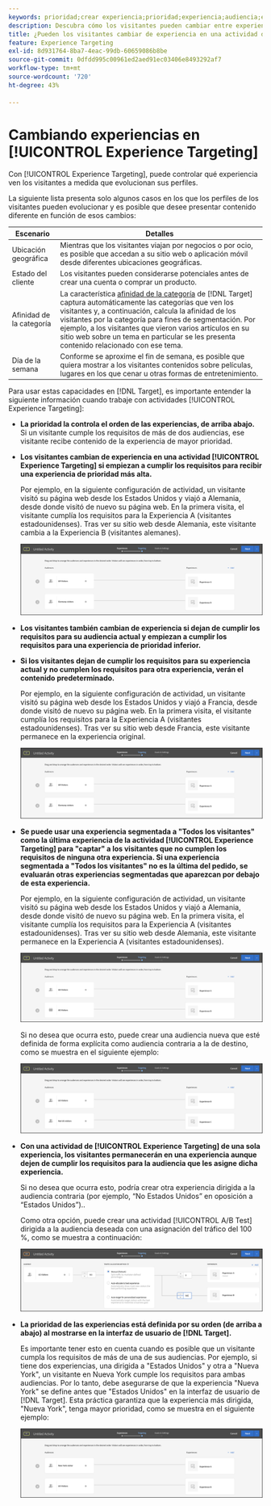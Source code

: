 ```yaml
---
keywords: prioridad;crear experiencia;prioridad;experiencia;audiencia;experiencia;convertir experiencias;compositor de experiencias visuales;visual experience composer
description: Descubra cómo los visitantes pueden cambiar entre experiencias en una actividad  [!DNL Adobe Target] [!UICONTROL Experience Targeting] (XT) a medida que evolucionan sus perfiles.
title: ¿Pueden los visitantes cambiar de experiencia en una actividad de [!UICONTROL Experience Targeting]?
feature: Experience Targeting
exl-id: 8d931764-8ba7-4eac-99db-60659086b8be
source-git-commit: 0dfdd995c00961ed2aed91ec03406e8493292af7
workflow-type: tm+mt
source-wordcount: '720'
ht-degree: 43%

---
```


# Cambiando experiencias en [!UICONTROL Experience Targeting]

Con [!UICONTROL Experience Targeting], puede controlar qué experiencia ven los visitantes a medida que evolucionan sus perfiles.

La siguiente lista presenta solo algunos casos en los que los perfiles de los visitantes pueden evolucionar y es posible que desee presentar contenido diferente en función de esos cambios:

| Escenario | Detalles |
|--- |--- |
| Ubicación geográfica | Mientras que los visitantes viajan por negocios o por ocio, es posible que accedan a su sitio web o aplicación móvil desde diferentes ubicaciones geográficas. |
| Estado del cliente | Los visitantes pueden considerarse potenciales antes de crear una cuenta o comprar un producto. |
| Afinidad de la categoría | La característica [afinidad de la categoría](/help/main/c-target/c-visitor-profile/category-affinity.md) de [!DNL Target] captura automáticamente las categorías que ven los visitantes y, a continuación, calcula la afinidad de los visitantes por la categoría para fines de segmentación. Por ejemplo, a los visitantes que vieron varios artículos en su sitio web sobre un tema en particular se les presenta contenido relacionado con ese tema. |
| Día de la semana | Conforme se aproxime el fin de semana, es posible que quiera mostrar a los visitantes contenidos sobre películas, lugares en los que cenar u otras formas de entretenimiento. |

Para usar estas capacidades en [!DNL Target], es importante entender la siguiente información cuando trabaje con actividades [!UICONTROL Experience Targeting]:

* **La prioridad la controla el orden de las experiencias, de arriba abajo.** Si un visitante cumple los requisitos de más de dos audiencias, ese visitante recibe contenido de la experiencia de mayor prioridad.
* **Los visitantes cambian de experiencia en una actividad [!UICONTROL Experience Targeting] si empiezan a cumplir los requisitos para recibir una experiencia de prioridad más alta.**

  Por ejemplo, en la siguiente configuración de actividad, un visitante visitó su página web desde los Estados Unidos y viajó a Alemania, desde donde visitó de nuevo su página web. En la primera visita, el visitante cumplía los requisitos para la Experiencia A (visitantes estadounidenses). Tras ver su sitio web desde Alemania, este visitante cambia a la Experiencia B (visitantes alemanes).

  ![Prioridad de EE. UU. > Alemania](/help/main/c-activities/t-experience-target/t-xt-create/assets/xt_priority_us_germany-new.png)

* **Los visitantes también cambian de experiencia si dejan de cumplir los requisitos para su audiencia actual y empiezan a cumplir los requisitos para una experiencia de prioridad inferior.**
* **Si los visitantes dejan de cumplir los requisitos para su experiencia actual y no cumplen los requisitos para otra experiencia, verán el contenido predeterminado.**

  Por ejemplo, en la siguiente configuración de actividad, un visitante visitó su página web desde los Estados Unidos y viajó a Francia, desde donde visitó de nuevo su página web. En la primera visita, el visitante cumplía los requisitos para la Experiencia A (visitantes estadounidenses). Tras ver su sitio web desde Francia, este visitante permanece en la experiencia original.

  ![Prioridad de EE. UU. > Alemania](/help/main/c-activities/t-experience-target/t-xt-create/assets/xt_priority_us_germany-new.png)

* **Se puede usar una experiencia segmentada a &quot;Todos los visitantes&quot; como la última experiencia de la actividad [!UICONTROL Experience Targeting] para &quot;captar&quot; a los visitantes que no cumplen los requisitos de ninguna otra experiencia. Si una experiencia segmentada a &quot;Todos los visitantes&quot; no es la última del pedido, se evaluarán otras experiencias segmentadas que aparezcan por debajo de esta experiencia.**

  Por ejemplo, en la siguiente configuración de actividad, un visitante visitó su página web desde los Estados Unidos y viajó a Alemania, desde donde visitó de nuevo su página web. En la primera visita, el visitante cumplía los requisitos para la Experiencia A (visitantes estadounidenses). Tras ver su sitio web desde Alemania, este visitante permanece en la Experiencia A (visitantes estadounidenses).

  ![Prioridad de EE. UU. > Todos los visitantes](/help/main/c-activities/t-experience-target/t-xt-create/assets/xt_priority_us_all_visitors-new.png)

  Si no desea que ocurra esto, puede crear una audiencia nueva que esté definida de forma explícita como audiencia contraria a la de destino, como se muestra en el siguiente ejemplo:

  ![Prioridad de EE. UU. > No EE. UU.](/help/main/c-activities/t-experience-target/t-xt-create/assets/xt_priority_us_not_us-new.png)

* **Con una actividad de [!UICONTROL Experience Targeting] de una sola experiencia, los visitantes permanecerán en una experiencia aunque dejen de cumplir los requisitos para la audiencia que les asigne dicha experiencia.**

  Si no desea que ocurra esto, podría crear otra experiencia dirigida a la audiencia contraria (por ejemplo, “No Estados Unidos” en oposición a “Estados Unidos”)..

  Como otra opción, puede crear una actividad [!UICONTROL A/B Test] dirigida a la audiencia deseada con una asignación del tráfico del 100 %, como se muestra a continuación:

  ![Experiencia de prioridad 1](/help/main/c-activities/t-experience-target/t-xt-create/assets/xt_priority_one_experience-new.png)

* **La prioridad de las experiencias está definida por su orden (de arriba a abajo) al mostrarse en la interfaz de usuario de [!DNL Target].**

  Es importante tener esto en cuenta cuando es posible que un visitante cumpla los requisitos de más de una de sus audiencias. Por ejemplo, si tiene dos experiencias, una dirigida a &quot;Estados Unidos&quot; y otra a &quot;Nueva York&quot;, un visitante en Nueva York cumple los requisitos para ambas audiencias. Por lo tanto, debe asegurarse de que la experiencia &quot;Nueva York&quot; se define antes que &quot;Estados Unidos&quot; en la interfaz de usuario de [!DNL Target]. Esta práctica garantiza que la experiencia más dirigida, &quot;Nueva York&quot;, tenga mayor prioridad, como se muestra en el siguiente ejemplo:

  ![Prioridad NY > EE. UU.](/help/main/c-activities/t-experience-target/t-xt-create/assets/xt_priority_ny_us-new.png)
